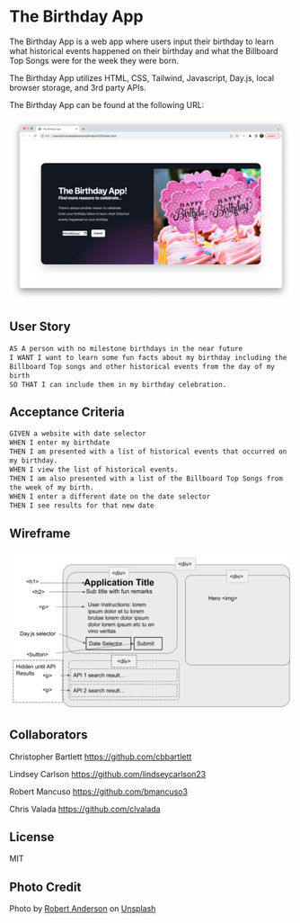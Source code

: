# The Birthday App

The Birthday App is a web app where users input their birthday to learn what historical events happened on their birthday and what the Billboard Top Songs were for the week they were born.

The Birthday App utilizes HTML, CSS, Tailwind, Javascript, Day.js, local browser storage, and 3rd party APIs.

The Birthday App can be found at the following URL:

![Screenshot of The Birthday App.](./assets/app-screenshot.png)

## User Story

```
AS A person with no milestone birthdays in the near future
I WANT I want to learn some fun facts about my birthday including the Billboard Top songs and other historical events from the day of my birth
SO THAT I can include them in my birthday celebration.
```

## Acceptance Criteria

```
GIVEN a website with date selector
WHEN I enter my birthdate
THEN I am presented with a list of historical events that occurred on my birthday.
WHEN I view the list of historical events.
THEN I am also presented with a list of the Billboard Top Songs from the week of my birth.
WHEN I enter a different date on the date selector
THEN I see results for that new date
```
## Wireframe

![wireframe of The Birthday App.](./assets/wireframe.png)

## Collaborators

Christopher Bartlett https://github.com/cbbartlett

Lindsey Carlson https://github.com/lindseycarlson23

Robert Mancuso https://github.com/bmancuso3

Chris Valada https://github.com/clvalada

## License

MIT

## Photo Credit
Photo by <a href="https://unsplash.com/@fochrist1?utm_content=creditCopyText&utm_medium=referral&utm_source=unsplash">Robert Anderson</a> on <a href="https://unsplash.com/photos/-gDHgEcec6Q?utm_content=creditCopyText&utm_medium=referral&utm_source=unsplash">Unsplash</a>
  